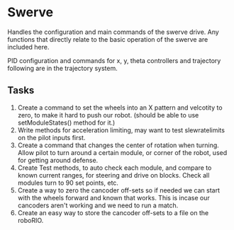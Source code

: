 # Swerve
Handles the configuration and main commands of the swerve drive. Any functions that directly relate to the basic operation of the swerve are included here.

PID configuration and commands for x, y, theta controllers and trajectory following are in the trajectory system.

## Tasks
1. Create a command to set the wheels into an X pattern and velcotity to zero, to make it hard to push our robot. (should be able to use setModuleStates() method for it.)
2. Write methods for acceleration limiting, may want to test slewratelimits on the pilot inputs first.
3. Create a command that changes the center of rotation when turning. Allow pilot to turn around a certain module, or corner of the robot, used for getting around defense.
4. Create Test methods, to auto check each module, and compare to known current ranges, for steering and drive on blocks. Check all modules turn to 90 set points, etc.
5. Create a way to zero the cancoder off-sets so if needed we can start with the wheels forward and known that works. This is incase our cancoders aren't working and we need to run a match.
6. Create an easy way to store the cancoder off-sets to a file on the roboRIO.
